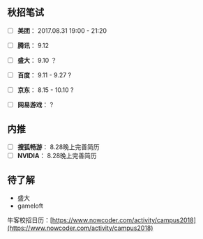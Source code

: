 
## 秋招笔试
- [ ] **美团**： 2017.08.31 19:00 - 21:20
- [ ] **腾讯**： 9.12

- [ ] **盛大**： 9.10 ？
- [ ] **百度**： 9.11 - 9.27 ?
- [ ] **京东**： 8.15 - 10.10 ?
- [ ] **网易游戏**： ?

## 内推
- [ ] **搜狐畅游**： 8.28晚上完善简历
- [ ] **NVIDIA**： 8.28晚上完善简历

## 待了解
* 盛大
* gameloft


牛客校招日历：[https://www.nowcoder.com/activity/campus2018](https://www.nowcoder.com/activity/campus2018)
